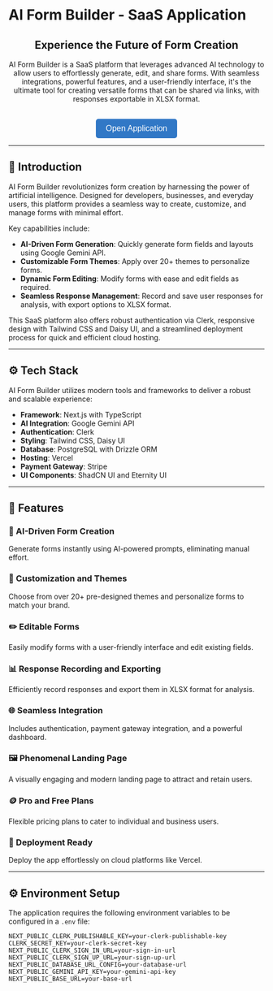 # AI Form Builder - SaaS Application

<div align="center">
  <h2>Experience the Future of Form Creation</h2>
  <p>
    AI Form Builder is a SaaS platform that leverages advanced AI technology to allow users to effortlessly generate, edit, and share forms. With seamless integrations, powerful features, and a user-friendly interface, it's the ultimate tool for creating versatile forms that can be shared via links, with responses exportable in XLSX format.
  </p>
  <br />
  <a href="https://ai-form-generation.vercel.app/" target="_blank">
    <button style="background-color: #3178C6; color: white; padding: 10px 20px; border: none; border-radius: 5px; font-size: 16px; cursor: pointer;">Open Application</button>
  </a>
</div>

---

## 🤖 Introduction

AI Form Builder revolutionizes form creation by harnessing the power of artificial intelligence. Designed for developers, businesses, and everyday users, this platform provides a seamless way to create, customize, and manage forms with minimal effort.

Key capabilities include:

- **AI-Driven Form Generation**: Quickly generate form fields and layouts using Google Gemini API.
- **Customizable Form Themes**: Apply over 20+ themes to personalize forms.
- **Dynamic Form Editing**: Modify forms with ease and edit fields as required.
- **Seamless Response Management**: Record and save user responses for analysis, with export options to XLSX format.

This SaaS platform also offers robust authentication via Clerk, responsive design with Tailwind CSS and Daisy UI, and a streamlined deployment process for quick and efficient cloud hosting.

---

## ⚙️ Tech Stack

AI Form Builder utilizes modern tools and frameworks to deliver a robust and scalable experience:

- **Framework**: Next.js with TypeScript
- **AI Integration**: Google Gemini API
- **Authentication**: Clerk
- **Styling**: Tailwind CSS, Daisy UI
- **Database**: PostgreSQL with Drizzle ORM
- **Hosting**: Vercel
- **Payment Gateway**: Stripe
- **UI Components**: ShadCN UI and Eternity UI

---

## 🔋 Features

### 🧠 AI-Driven Form Creation
Generate forms instantly using AI-powered prompts, eliminating manual effort.

### 🎨 Customization and Themes
Choose from over 20+ pre-designed themes and personalize forms to match your brand.

### ✏️ Editable Forms
Easily modify forms with a user-friendly interface and edit existing fields.

### 📊 Response Recording and Exporting
Efficiently record responses and export them in XLSX format for analysis.

### 🌐 Seamless Integration
Includes authentication, payment gateway integration, and a powerful dashboard.

### 🖼️ Phenomenal Landing Page
A visually engaging and modern landing page to attract and retain users.

### 🪙 Pro and Free Plans
Flexible pricing plans to cater to individual and business users.

### 🚀 Deployment Ready
Deploy the app effortlessly on cloud platforms like Vercel.

---

## ⚙️ Environment Setup

The application requires the following environment variables to be configured in a `.env` file:

```env
NEXT_PUBLIC_CLERK_PUBLISHABLE_KEY=your-clerk-publishable-key
CLERK_SECRET_KEY=your-clerk-secret-key
NEXT_PUBLIC_CLERK_SIGN_IN_URL=your-sign-in-url
NEXT_PUBLIC_CLERK_SIGN_UP_URL=your-sign-up-url
NEXT_PUBLIC_DATABASE_URL_CONFIG=your-database-url
NEXT_PUBLIC_GEMINI_API_KEY=your-gemini-api-key
NEXT_PUBLIC_BASE_URL=your-base-url
